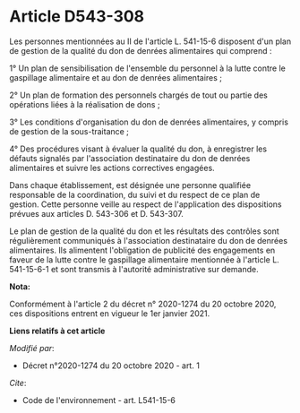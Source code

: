 # Article D543-308

Les personnes mentionnées au II de l'article L. 541-15-6 disposent d'un plan de gestion de la qualité du don de denrées
alimentaires qui comprend :

1° Un plan de sensibilisation de l'ensemble du personnel à la lutte contre le gaspillage alimentaire et au don de denrées
alimentaires ;

2° Un plan de formation des personnels chargés de tout ou partie des opérations liées à la réalisation de dons ;

3° Les conditions d'organisation du don de denrées alimentaires, y compris de gestion de la sous-traitance ;

4° Des procédures visant à évaluer la qualité du don, à enregistrer les défauts signalés par l'association destinataire du
don de denrées alimentaires et suivre les actions correctives engagées.

Dans chaque établissement, est désignée une personne qualifiée responsable de la coordination, du suivi et du respect de ce
plan de gestion. Cette personne veille au respect de l'application des dispositions prévues aux articles D. 543-306 et D.
543-307.

Le plan de gestion de la qualité du don et les résultats des contrôles sont régulièrement communiqués à l'association
destinataire du don de denrées alimentaires. Ils alimentent l'obligation de publicité des engagements en faveur de la lutte
contre le gaspillage alimentaire mentionnée à l'article L. 541-15-6-1 et sont transmis à l'autorité administrative sur
demande.

**Nota:**

Conformément à l'article 2 du décret n° 2020-1274 du 20 octobre 2020, ces dispositions entrent en vigueur le 1er janvier
2021.

**Liens relatifs à cet article**

_Modifié par_:

  - Décret n°2020-1274 du 20 octobre 2020 - art. 1

_Cite_:

  - Code de l'environnement - art. L541-15-6
